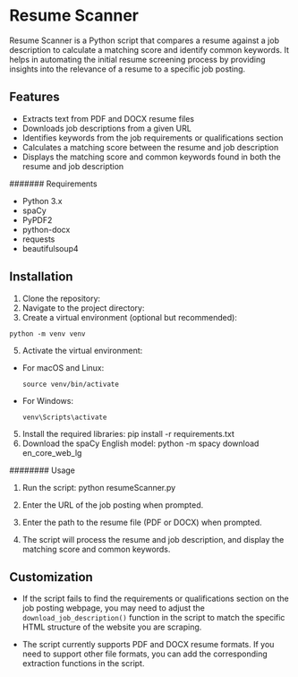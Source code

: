 # Resume Scanner

Resume Scanner is a Python script that compares a resume against a job description to calculate a matching score and identify common keywords. It helps in automating the initial resume screening process by providing insights into the relevance of a resume to a specific job posting.

## Features

- Extracts text from PDF and DOCX resume files
- Downloads job descriptions from a given URL
- Identifies keywords from the job requirements or qualifications section
- Calculates a matching score between the resume and job description
- Displays the matching score and common keywords found in both the resume and job description

####### Requirements

- Python 3.x
- spaCy
- PyPDF2
- python-docx
- requests
- beautifulsoup4

## Installation

1. Clone the repository:
2. Navigate to the project directory:
3. Create a virtual environment (optional but recommended):
  ```
python -m venv venv
  ```


5. Activate the virtual environment:
- For macOS and Linux:
  ```
  source venv/bin/activate
  ```
- For Windows:
  ```
  venv\Scripts\activate
  ```

5. Install the required libraries:
  pip install -r requirements.txt
6. Download the spaCy English model:
  python -m spacy download en_core_web_lg

######## Usage

1. Run the script:
  python resumeScanner.py

2. Enter the URL of the job posting when prompted.

3. Enter the path to the resume file (PDF or DOCX) when prompted.

4. The script will process the resume and job description, and display the matching score and common keywords.

## Customization

- If the script fails to find the requirements or qualifications section on the job posting webpage, you may need to adjust the `download_job_description()` function in the script to match the specific HTML structure of the website you are scraping.

- The script currently supports PDF and DOCX resume formats. If you need to support other file formats, you can add the corresponding extraction functions in the script.

